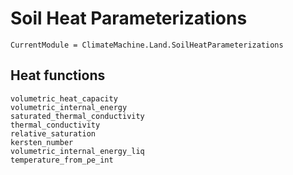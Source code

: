 # Soil Heat Parameterizations

```@meta
CurrentModule = ClimateMachine.Land.SoilHeatParameterizations
```

## Heat functions
```@docs
volumetric_heat_capacity
volumetric_internal_energy
saturated_thermal_conductivity
thermal_conductivity
relative_saturation
kersten_number
volumetric_internal_energy_liq
temperature_from_ρe_int
```